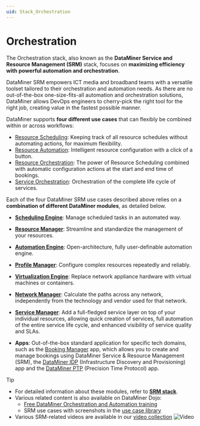```yaml
---
uid: Stack_Orchestration
---
```


# Orchestration

The Orchestration stack, also known as the **DataMiner Service and Resource Management (SRM)** stack, focuses on **maximizing efficiency with powerful automation and orchestration**.

DataMiner SRM empowers ICT media and broadband teams with a versatile toolset tailored to their orchestration and automation needs. As there are no out-of-the-box one-size-fits-all automation and orchestration solutions, DataMiner allows DevOps engineers to cherry-pick the right tool for the right job, creating value in the fastest possible manner.

DataMiner supports **four different use cases** that can flexibly be combined within or across workflows:

- [Resource Scheduling](xref:srm_resource_scheduling): Keeping track of all resource schedules without automating actions, for maximum flexibility.
- [Resource Automation](xref:srm_resource_automation): Intelligent resource configuration with a click of a button.
- [Resource Orchestration](xref:srm_resource_orchestration): The power of Resource Scheduling combined with automatic configuration actions at the start and end time of bookings.
- [Service Orchestration](xref:srm_service_orchestration): Orchestration of the complete life cycle of services.

Each of the four DataMiner SRM use cases described above relies on a **combination of different DataMiner modules**, as detailed below.

- **[Scheduling Engine](xref:srm_stack#scheduling-engine)**: Manage scheduled tasks in an automated way.

- **[Resource Manager](xref:srm_stack#resource-manager)**: Streamline and standardize the management of your resources.

- **[Automation Engine](xref:srm_stack#automation-engine)**: Open-architecture, fully user-definable automation engine.

- **[Profile Manager](xref:srm_stack#profile-manager)**: Configure complex resources repeatedly and reliably.

- **[Virtualization Engine](xref:srm_stack#virtualization-engine)**: Replace network appliance hardware with virtual machines or containers.

- **[Network Manager](xref:srm_stack#network-manager)**: Calculate the paths across any network, independently from the technology and vendor used for that network.

- **[Service Manager](xref:srm_stack#service-manager)**: Add a full-fledged service layer on top of your individual resources, allowing quick creation of services, full automation of the entire service life cycle, and enhanced visibility of service quality and SLAs.

- **Apps**: Out-of-the-box standard application for specific tech domains, such as the [Booking Manager](xref:Booking_Manager_user_interface) app, which allows you to create and manage bookings using DataMiner Service & Resource Management (SRM), the [DataMiner IDP](xref:SolIDP) (Infrastructure Discovery and Provisioning) app and the [DataMiner PTP](xref:SolPTP) (Precision Time Protocol) app.

> [!TIP]
>
> - For detailed information about these modules, refer to **[SRM stack](xref:srm_stack)**.
> - Various related content is also available on DataMiner Dojo:
>   - [Free DataMiner Orchestration and Automation training](https://community.dataminer.services/learning/courses/orchestration-automation/)
>   - SRM use cases with screenshots in the [use case library](https://community.dataminer.services/use-cases/?_sf_s=SRM)
> - Various SRM-related videos are available in our [video collection](https://www.youtube.com/@SkylineCommu/search?query=SRM) ![Video](~/user-guide/images/video_Duo.png)
